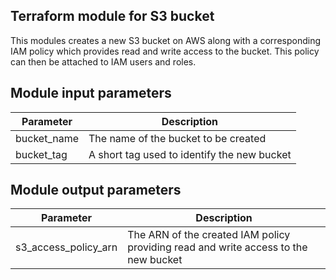 ## Terraform module for S3 bucket

This modules creates a new S3 bucket on AWS along with a corresponding IAM policy which provides read and write access to the bucket. This policy can then be attached to IAM users and roles.

## Module input parameters

| Parameter   | Description                                                                                                |
| ----------- | ------------------------------------------- |
| bucket_name | The name of the bucket to be created        |
| bucket_tag  | A short tag used to identify the new bucket |


## Module output parameters

| Parameter            | Description                                                                         |
| -------------------- | ----------------------------------------------------------------------------------- |
| s3_access_policy_arn | The ARN of the created IAM policy providing read and write access to the new bucket |